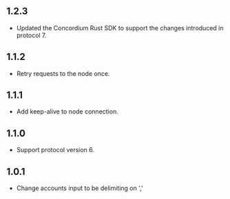## 1.2.3
- Updated the Concordium Rust SDK to support the changes introduced in protocol 7.

## 1.1.2

- Retry requests to the node once.

## 1.1.1

- Add keep-alive to node connection.

## 1.1.0

- Support protocol version 6.

## 1.0.1

- Change accounts input to be delimiting on ','
